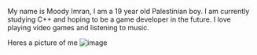 My name is Moody Imran,
I am a 19 year old Palestinian boy.
I am currently studying C++ and hoping to be a game developer in the future.
I love playing video games and listening to music.

Heres a picture of me
![image](https://github.com/food-and-pantry-app/Test/assets/156966643/03f8463b-ecfc-48d9-9e1a-e20031d4c722)
